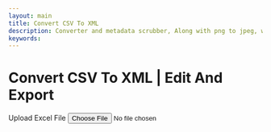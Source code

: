 ```yaml
---
layout: main
title: Convert CSV To XML
description: Converter and metadata scrubber, Along with png to jpeg, wav to mp3, Recet Image & Much more;
keywords: 
---
```

<script src="https://cdnjs.cloudflare.com/ajax/libs/xlsx/0.18.5/xlsx.full.min.js"></script>


<h1>Convert CSV To XML | Edit And Export</h1>


<section class="tool-section container" style="width: 99%; overflow-y: hidden;">
    <div class="upload-section">
        <label for="file-input" class="upload-label">Upload Excel File</label>
        <input type="file" id="file-input" accept=".csv">
    </div>
 <div id="loader" style="display:none;">⏳ Loading file...</div>
<div style="min-width: 100%; display:none; justify-content: flex-end; margin-top: 1rem; margin-bottom: 1rem;" id="exportOptions">
        <label class="export-label" onclick="convertToXML()" ><u>Convert To XML</u></label>
    </div>
<div id="table-container" style="  max-height: 78vh; overflow: auto; margin-top: 1rem;" contenteditable></div>

<div style="min-width: 100%; display:none; justify-content: flex-end; margin-top: 1rem; margin-bottom: 1rem;" id="exportButtons">
 <label class="export-label" onclick="exportToXML()" ><u>Exoprt To -> .xml</u></label>
 <label class="export-label" onclick="showExcel()" ><u>Show CSV</u></label>
</div>
  <div id="editorWrapper" style="display:none">
    <textarea id="uploadedFiles" style="height:70vh"></textarea>
  </div>

<script src="/assets/js/xlsx-to-xml.js"></script>